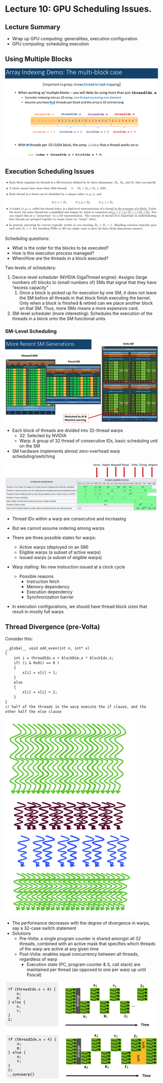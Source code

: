 # Lecture 10: GPU Scheduling Issues.

## Lecture Summary

* Wrap up GPU computing: generalities, execution configuration
* GPU computing: scheduling execution

## Using Multiple Blocks

![](<../../.gitbook/assets/Screen Shot 2021-02-15 at 11.17.17 AM.png>)

## Execution Scheduling Issues

![Thread Index vs. Thread ID](<../../.gitbook/assets/Screen Shot 2021-02-15 at 11.23.19 AM.png>)

Scheduling questions:

* What is the order for the blocks to be executed?
* How is this execution process managed?
* When/How are the threads in a block executed?

Two levels of schedulers:

1. Device-level scheduler (NVIDIA GigaThread engine): Assigns (large numbers of) blocks to (small numbers of) SMs that signal that they have “excess capacity”
   1. Once a block is picked up for execution by one SM, it does not leave the SM before all threads in that block finish executing the kernel. Only when a block is finished & retired can we place another block on that SM. Thus, more SMs means a more expensive card.
2. SM-level scheduler (more interesting): Schedules the execution of the threads in a block onto the SM functional units

### SM-Level Scheduling

![Note that tensor cores are not present in older architectures](<../../.gitbook/assets/Screen Shot 2021-02-15 at 11.38.15 AM.png>)

* Each block of threads are divided into 32-thread warps
  * 32: Selected by NVIDIA
  * Warp: A group of 32 thread of consecutive IDs, basic scheduling unit on the SM
* SM hardware implements almost zero-overhead warp scheduling/switching

![SM Architecture Specifications (for one SM)](<../../.gitbook/assets/Screen Shot 2021-02-15 at 11.49.35 AM.png>)

* Thread IDs within a warp are consecutive and increasing
* But we cannot assume ordering among warps



* There are three possible states for warps:
  * Active warps (deployed on an SM)
  * Eligible warps (a subset of active warps)
  * Issued warps (a subset of eligible warps)
* Warp stalling: No new instruction issued at a clock cycle
  * Possible reasons
    * Instruction fetch
    * Memory dependency
    * Execution dependency
    * Synchronization barrier
* In execution configurations, we should have thread block sizes that result in mostly full warps

## Thread Divergence (pre-Volta)

Consider this:

```
__global__ void odd_even(int n, int* x)
{
    int i = threadIdx.x + blockDim.x * blockIdx.x;
    if( (i & 0x01) == 0 )
    {
        x[i] = x[i] + 1;
    }
    else
    {
        x[i] = x[i] + 2;
    }
}
// half of the threads in the warp execute the if clause, and the other half the else clause

```

![A visualization of what happens (execution moves forward for half of the threads each time in lockstep fashion)](<../../.gitbook/assets/Screen Shot 2021-02-26 at 11.01.01 PM.png>)

* The performance decreases with the degree of divergence in warps, say a 32-case switch statement
* Solutions
  * Pre-Volta: a single program counter is shared amongst all 32 threads, combined with an active mask that specifies which threads of the warp are active at any given time
  * Post-Volta: enables equal concurrency between all threads, regardless of warp
    * Execution state (PC, program counter & S, call stack) are maintained per thread (as opposed to one per warp up until Pascal)

![](<../../.gitbook/assets/Screen Shot 2021-02-26 at 11.12.16 PM.png>)

